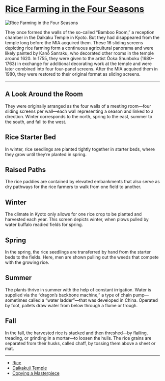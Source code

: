 # [Rice Farming in the Four Seasons](http://artsmia.github.io/griot/#/o/22412)
![Rice Farming in the Four Seasons](http://api.artsmia.org/images/22412/large.jpg)

They once formed the walls of the so-called “Bamboo Room,” a reception chamber in the Daikaku Temple in Kyoto. But they had disappeared from the temple long before the MIA acquired them. These 16 sliding screens depicting rice farming form a continuous agricultural panorama and were likely painted by Kanō Sanraku, who decorated other rooms in the temple around 1620. In 1755, they were given to the artist Ōoka Shunboku (1680–1763) in exchange for additional decorating work at the temple and were later combined into four four-panel screens. After the MIA acquired them in 1980, they were restored to their original format as sliding screens.

---

## A Look Around the Room

They were originally arranged as the four walls of a meeting room—four sliding screens per wall—each wall representing a season and linked to a direction. Winter corresponds to the north, spring to the east, summer to the south, and fall to the west.

## Rice Starter Bed

In winter, rice seedlings are planted tightly together in starter beds, where they grow until they’re planted in spring.

## Raised Paths

The rice paddies are contained by elevated embankments that also serve as dry pathways for the rice farmers to walk from one field to another.

## Winter

The climate in Kyoto only allows for one rice crop to be planted and harvested each year. This screen depicts winter, when plows pulled by water buffalo readied fields for spring.

## Spring

In the spring, the rice seedlings are transferred by hand from the starter beds to the fields. Here, men are shown pulling out the weeds that compete with the growing rice.

## Summer

The plants thrive in summer with the help of constant irrigation. Water is supplied via the “dragon’s backbone machine,” a type of chain pump—sometimes called a “water ladder”—that was developed in China. Operated by foot, pallets draw water from below through a flume or trough.

## Fall

In the fall, the harvested rice is stacked and then threshed—by flailing, treading, or grinding in a mortar—to loosen the hulls. The rice grains are separated from their husks, called chaff, by tossing them above a sheet or mat.

---

* [Rice ](../stories/rice.md)
* [Daikakuji Temple](../stories/daikakuji-temple.md)
* [Copying a Masterpiece](../stories/copying-a-masterpiece.md)
